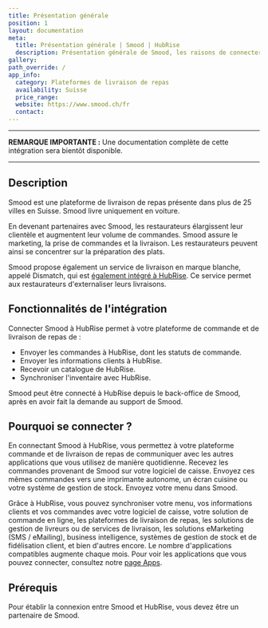 ```yaml
---
title: Présentation générale
position: 1
layout: documentation
meta:
  title: Présentation générale | Smood | HubRise
  description: Présentation générale de Smood, les raisons de connecter votre plateforme de livraison de repas à HubRise et fonctionnalités de l'intégration avec HubRise.
gallery:
path_override: /
app_info:
  category: Plateformes de livraison de repas
  availability: Suisse
  price_range:
  website: https://www.smood.ch/fr
  contact:
---
```


---

**REMARQUE IMPORTANTE :** Une documentation complète de cette intégration sera bientôt disponible.

---

## Description

Smood est une plateforme de livraison de repas présente dans plus de 25 villes en Suisse. Smood livre uniquement en voiture.

En devenant partenaires avec Smood, les restaurateurs élargissent leur clientèle et augmentent leur volume de commandes. Smood assure le marketing, la prise de commandes et la livraison. Les restaurateurs peuvent ainsi se concentrer sur la préparation des plats.

Smood propose également un service de livraison en marque blanche, appelé Dismatch, qui est [également intégré à HubRise](/apps/smood-dismatch). Ce service permet aux restaurateurs d'externaliser leurs livraisons.

## Fonctionnalités de l'intégration

Connecter Smood à HubRise permet à votre plateforme de commande et de livraison de repas de :

- Envoyer les commandes à HubRise, dont les statuts de commande.
- Envoyer les informations clients à HubRise.
- Recevoir un catalogue de HubRise.
- Synchroniser l'inventaire avec HubRise.

Smood peut être connecté à HubRise depuis le back-office de Smood, après en avoir fait la demande au support de Smood.

## Pourquoi se connecter ?

En connectant Smood à HubRise, vous permettez à votre plateforme commande et de livraison de repas de communiquer avec les autres applications que vous utilisez de manière quotidienne. Recevez les commandes provenant de Smood sur votre logiciel de caisse. Envoyez ces mêmes commandes vers une imprimante autonome, un écran cuisine ou votre système de gestion de stock. Envoyez votre menu dans Smood.

Grâce à HubRise, vous pouvez synchroniser votre menu, vos informations clients et vos commandes avec votre logiciel de caisse, votre solution de commande en ligne, les plateformes de livraison de repas, les solutions de gestion de livreurs ou de services de livraison, les solutions eMarketing (SMS / eMailing), business intelligence, systèmes de gestion de stock et de fidélisation client, et bien d'autres encore. Le nombre d'applications compatibles augmente chaque mois. Pour voir les applications que vous pouvez connecter, consultez notre [page Apps](/apps).

## Prérequis

Pour établir la connexion entre Smood et HubRise, vous devez être un partenaire de Smood.
